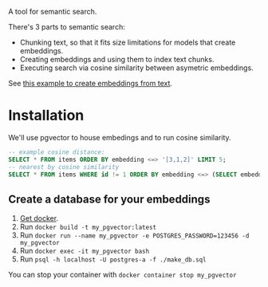 A tool for semantic search.

There's 3 parts to semantic search:
- Chunking text, so that it fits size limitations for models that create embeddings.
- Creating embeddings and using them to index text chunks.
- Executing search via cosine similarity between asymetric embeddings.

See [this example to create embeddings from text](./embeddings_scratch.ipynb).

# Installation

We'll use pgvector to house embedings and to run cosine similarity.

```sql
-- example cosine distance:
SELECT * FROM items ORDER BY embedding <=> '[3,1,2]' LIMIT 5;
-- nearest by cosine similarity
SELECT * FROM items WHERE id != 1 ORDER BY embedding <=> (SELECT embedding FROM items WHERE id = 1) LIMIT 5;

```

## Create a database for your embeddings
1. [Get docker](https://docs.docker.com/desktop/install/mac-install/).
1. Run `docker build -t my_pgvector:latest`
1. Run `docker run --name my_pgvector -e POSTGRES_PASSWORD=123456 -d my_pgvector`
1. Run `docker exec -it my_pgvector bash`
1. Run `psql -h localhost -U postgres-a -f ./make_db.sql`

You can stop your container with `docker container stop my_pgvector`